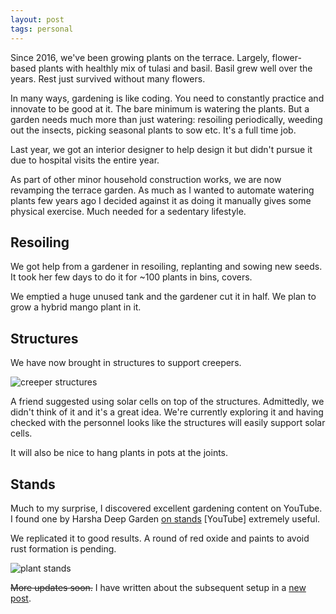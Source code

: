 ```yaml
---
layout: post
tags: personal
---
```


Since 2016, we've been growing plants on the terrace. Largely, flower-based plants with healthly mix of tulasi and basil. Basil grew well over the years. Rest just survived without many flowers.

In many ways, gardening is like coding. You need to constantly practice and innovate to be good at it. The bare minimum is watering the plants. But a garden needs much more than just watering: resoiling periodically, weeding out the insects, picking seasonal plants to sow etc. It's a full time job.

Last year, we got an interior designer to help design it but didn't pursue it due to hospital visits the entire year.

As part of other minor household construction works, we are now revamping the terrace garden. As much as I wanted to automate watering plants few years ago I decided against it as doing it manually gives some physical exercise. Much needed for a sedentary lifestyle.

## Resoiling
We got help from a gardener in resoiling, replanting and sowing new seeds. It took her few days to do it for ~100 plants in bins, covers.

We emptied a huge unused tank and the gardener cut it in half. We plan to grow a hybrid mango plant in it.

## Structures
We have now brought in structures to support creepers.

![creeper structures](../../../images/garden-structures.jpeg)

A friend suggested using solar cells on top of the structures. Admittedly, we didn't think of it and it's a great idea. We're currently exploring it and having checked with the personnel looks like the structures will easily support solar cells.

It will also be nice to hang plants in pots at the joints.

## Stands
Much to my surprise, I discovered excellent gardening content on YouTube. I found one by Harsha Deep Garden [on stands](https://www.youtube.com/watch?v=5FlBVGfmeFc) [YouTube] extremely useful.

We replicated it to good results. A round of red oxide and paints to avoid rust formation is pending.

![plant stands](../../../images/garden-stands.jpeg)

~~More updates soon.~~ I have written about the subsequent setup in a [new post](https://bkamapantula.github.io//2020/11/08/garden-2.html).
